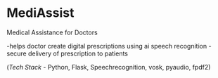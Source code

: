 # MediAssist
Medical Assistance for Doctors

-helps doctor create digital prescriptions using ai speech recognition
-secure delivery of prescription to patients

(*Tech Stack* - Python, Flask, Speechrecognition, vosk, pyaudio, fpdf2)
